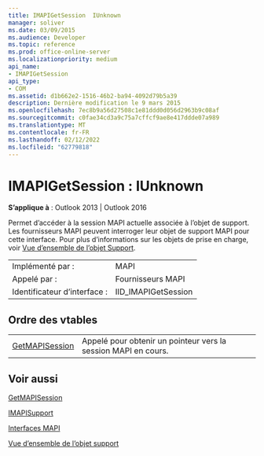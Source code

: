 ```yaml
---
title: IMAPIGetSession  IUnknown
manager: soliver
ms.date: 03/09/2015
ms.audience: Developer
ms.topic: reference
ms.prod: office-online-server
ms.localizationpriority: medium
api_name:
- IMAPIGetSession
api_type:
- COM
ms.assetid: d1b662e2-1516-46b2-ba94-4092d79b5a39
description: Dernière modification le 9 mars 2015
ms.openlocfilehash: 7ec8b9a56d27508c1e81ddd0d056d2963b9c08af
ms.sourcegitcommit: c0fae34cd3a9c75a7cffcf9ae8e417ddde07a989
ms.translationtype: MT
ms.contentlocale: fr-FR
ms.lasthandoff: 02/12/2022
ms.locfileid: "62779818"
---
```

# <a name="imapigetsession--iunknown"></a>IMAPIGetSession : IUnknown

  
  
**S’applique à** : Outlook 2013 | Outlook 2016 
  
Permet d’accéder à la session MAPI actuelle associée à l’objet de support. Les fournisseurs MAPI peuvent interroger leur objet de support MAPI pour cette interface. Pour plus d’informations sur les objets de prise en charge, voir [Vue d’ensemble de l’objet Support](support-object-overview.md).
  
|||
|:-----|:-----|
|Implémenté par :  <br/> |MAPI  <br/> |
|Appelé par :  <br/> |Fournisseurs MAPI  <br/> |
|Identificateur d’interface :  <br/> |IID_IMAPIGetSession  <br/> |
   
## <a name="vtable-order"></a>Ordre des vtables

|||
|:-----|:-----|
|[GetMAPISession](imapigetsession-getmapisession.md) <br/> |Appelé pour obtenir un pointeur vers la session MAPI en cours. |
   
## <a name="see-also"></a>Voir aussi



[GetMAPISession](imapigetsession-getmapisession.md)
  
[IMAPISupport](imapisupportiunknown.md)


[Interfaces MAPI](mapi-interfaces.md)
  
[Vue d’ensemble de l’objet support](support-object-overview.md)


